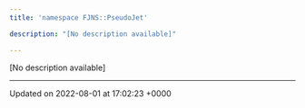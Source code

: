 ```yaml
---
title: 'namespace FJNS::PseudoJet'

description: "[No description available]"

---
```







[No description available]






-------------------------------

Updated on 2022-08-01 at 17:02:23 +0000